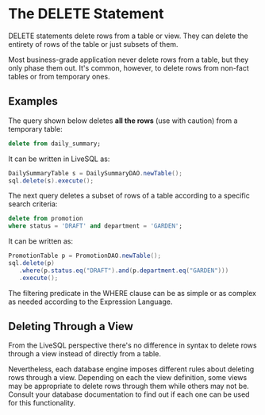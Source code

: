 # The DELETE Statement

DELETE statements delete rows from a table or view. They can delete the entirety of rows of the table or just subsets of them.

Most business-grade application never delete rows from a table, but they only phase them out. It's common, however, to delete
rows from non-fact tables or from temporary ones.


## Examples

The query shown below deletes **all the rows** (use with caution) from a temporary table:

```sql
delete from daily_summary;
```

It can be written in LiveSQL as:

```java
DailySummaryTable s = DailySummaryDAO.newTable();
sql.delete(s).execute();   
```

The next query deletes a subset of rows of a table according to a specific search criteria:

```sql
delete from promotion
where status = 'DRAFT' and department = 'GARDEN';
```

It can be written as:

```java
PromotionTable p = PromotionDAO.newTable();
sql.delete(p)
   .where(p.status.eq("DRAFT").and(p.department.eq("GARDEN")))
   .execute();
```

The filtering predicate in the WHERE clause can be as simple or as complex as needed according to the Expression Language.


## Deleting Through a View

From the LiveSQL perspective there's no difference in syntax to delete rows through a view instead of directly from a table.

Nevertheless, each database engine imposes different rules about deleting rows through a view. Depending on each the view 
definition, some views may be appropriate to delete rows through them while others may not be. Consult your database 
documentation to find out if each one can be used for this functionality.

